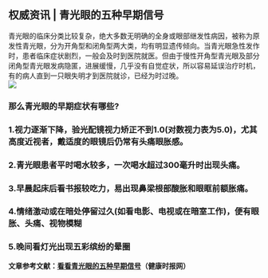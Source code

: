 ## 权威资讯 | 青光眼的五种早期信号  
青光眼的临床分类比较复杂，绝大多数无明确的全身或眼部继发性病因，被称为原发性青光眼，分为开角型和闭角型两大类，均有明显遗传倾向。当青光眼急性发作时，患者临床症状剧烈，一般会及时到医院就医。但由于慢性开角型青光眼及部分闭角型青光眼发病隐匿，进展缓慢，几乎没有自觉症状，所以容易延误治疗时机，有的病人直到一只眼失明才到医院就诊，已经为时过晚。   
![](http://cdncms.v-keep.cn/wp-content/uploads/2019/11/timg-85.jpg)  
### 那么青光眼的早期症状有哪些?  
### 1.视力逐渐下降，验光配镜视力矫正不到1.0(对数视力表为5.0)，尤其高度近视者，戴适度的眼镜后仍常有头痛眼胀感。  
### 2.青光眼患者平时喝水较多，一次喝水超过300毫升时出现头痛。  
### 3.早晨起床后看书报较吃力，易出现鼻梁根部酸胀和眼眶前额胀痛。  
### 4.情绪激动或在暗处停留过久</strong>(如看电影、电视或在暗室工作)，<strong>便有眼胀、头痛、视物模糊  
### 5.晚间看灯光出现五彩缤纷的晕圈  
文章参考文献：<a href="http://www.jksb.com.cn/html/diseases/cancer/prevention/2015/0624/47514.html">看看青光眼的五种早期信号</a>（健康时报网）  
